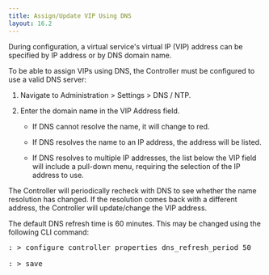 ```yaml
---
title: Assign/Update VIP Using DNS
layout: 16.2
---
```

During configuration, a virtual service's virtual IP (VIP) address can be specified by IP address or by DNS domain name.

To be able to assign VIPs using DNS, the Controller must be configured to use a valid DNS server:
<ol> 
 <li> <p>Navigate to Administration &gt; Settings &gt; DNS / NTP.</p> </li> 
 <li> <p>Enter the domain name in the VIP Address field.</p> 
  <ul> 
   <li> <p>If DNS cannot resolve the name, it will change to red.</p> </li> 
   <li> <p>If DNS resolves the name to an IP address, the address will be listed.  </p> </li> 
   <li> <p>If DNS resolves to multiple IP addresses, the list below the VIP field will include a pull-down menu, requiring the selection of the IP address to use.</p> </li> 
  </ul> </li> 
</ol> 

The Controller will periodically recheck with DNS to see whether the name resolution has changed. If the resolution comes back with a different address, the Controller will update/change the VIP address.

The default DNS refresh time is 60 minutes. This may be changed using the following CLI command:

<pre class="">: &gt; configure controller properties dns_refresh_period 50

: &gt; save</pre> 